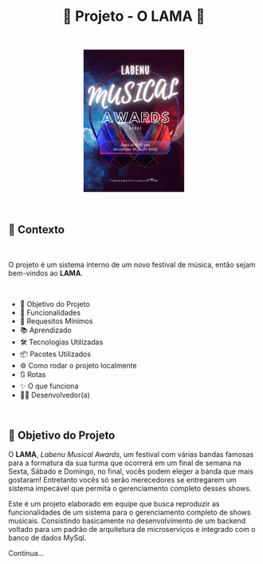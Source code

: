 <h1 align="center">
 🎵 Projeto - O LAMA 🎵
</h1>
<br>

</h1>
<p align="center">
<img src="LAMA/image/musical3.png" width="40%" height="20%"/>
</p>

<br>

## 🧠 Contexto

<br>

O projeto é um sistema interno de um novo festival de música, então sejam bem-vindos ao **LAMA**.

<br>

- 🎯 Objetivo do Projeto
- 📌 Funcionalidades
- 🎯 Requesitos Mínimos
- 📚 Aprendizado
- 🛠️ Tecnologias Utilizadas
- 📦 Pacotes Utilizados
- ⚙️ Como rodar o projeto localmente
- 🔃 Rotas
- ✨ O que funciona
- 👨‍💻 Desenvolvedor(a)

<br>

## 🎯 Objetivo do Projeto

O **LAMA**, _Labenu Musical Awards_, um festival com várias bandas famosas para a formatura da sua turma que ocorrerá em um final de semana na Sexta, Sábado e Domingo, no final, vocês podem eleger a banda que mais gostaram! Entretanto vocês só serão merecedores se entregarem um sistema impecável que permita o gerenciamento completo desses shows.

Este é um projeto elaborado em equipe que busca reproduzir as funcionalidades de um sistema para o gerenciamento completo de shows musicais. Consistindo basicamente no desenvolvimento de um backend voltado para um padrão de arquitetura de microserviços e integrado com o banco de dados MySql.

Continua...
